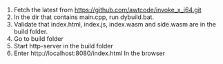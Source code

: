 1.	Fetch the latest from https://github.com/awtcode/invoke_x_i64.git
2.	In the dir that contains main.cpp, run dybuild.bat.
3.	Validate that index.html, index.js, index.wasm and side.wasm are in the build folder.
4.	Go to build folder
5.	Start http-server in the build folder
6.	Enter http://localhost:8080/index.html In the browser

